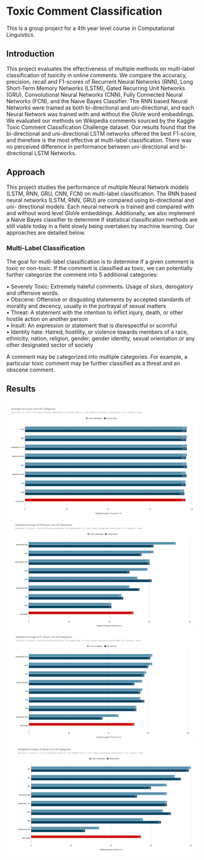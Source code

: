 <h1>Toxic Comment Classification</h1>

This is a group project for a 4th year level course in Computational Linguistics.

<h2> Introduction </h2>

This project evaluates the effectiveness of multiple methods on multi-label classification of toxicity in online comments. We compare the accuracy, precision, recall and F1-scores of Recurrent Neural Networks (RNN), Long Short-Term Memory Networks (LSTM), Gated Recurring Unit Networks (GRU), Convolutional Neural Networks (CNN), Fully Connected Neural Networks (FCN), and the Naive Bayes Classifier. The RNN based Neural Networks were trained as both bi-directional and uni-directional, and each Neural Network was trained with and without the GloVe word embeddings. We evaluated our methods on Wikipedia comments sourced by the Kaggle Toxic Comment Classification Challenge dataset. Our results found that the bi-directional and uni-directional LSTM networks offered the best F1-score, and therefore is the most effective at multi-label classification. There was no perceived difference in performance between uni-directional and bi- directional LSTM Networks.

<h2> Approach </h2>

This project studies the performance of multiple Neural Network models (LSTM, RNN, GRU, CNN, FCN) on multi-label classification. The RNN based neural networks (LSTM, RNN, GRU) are compared using bi-directional and uni- directional models. Each neural network is trained and compared with and without word level GloVe embeddings. Additionally, we also implement a Naive Bayes classifier to determine if statistical classification methods are still viable today in a field slowly being overtaken by machine learning. Our approaches are detailed below.

<h3> Multi-Label Classification </h3> 

The goal for mutli-label classification is to determine if a given comment is toxic or non-toxic. If the comment is classified as toxic, we can potentially further categorize the comment into 5 additional categories:<br>

• Severely Toxic: Extremely hateful comments. Usage of slurs, derogatory and offensive words.<br>
• Obscene: Offensive or disgusting statements by accepted standards of morality and decency, usually in the portrayal of sexual matters<br>
• Threat: A statement with the intention to inflict injury, death, or other hostile action on another person<br>
• Insult: An expression or statement that is disrespectful or scornful<br>
• Identity hate: Hatred, hostility, or violence towards members of a race, ethnicity, nation, religion, gender, gender identity, sexual orientation or any other designated sector of society<br>

A comment may be categorized into multiple categories. For example, a particular toxic comment may be further classified as a threat and an obscene comment.

<h2> Results </h2>

<img src="https://github.com/nour-habib/toxic-comments-public/blob/main/images/accuracy.png">
<img src="https://github.com/nour-habib/toxic-comments-public/blob/main/images/f1.png">
<img src="https://github.com/nour-habib/toxic-comments-public/blob/main/images/percision.png" >
<img src="https://github.com/nour-habib/toxic-comments-public/blob/main/images/recall.png">

